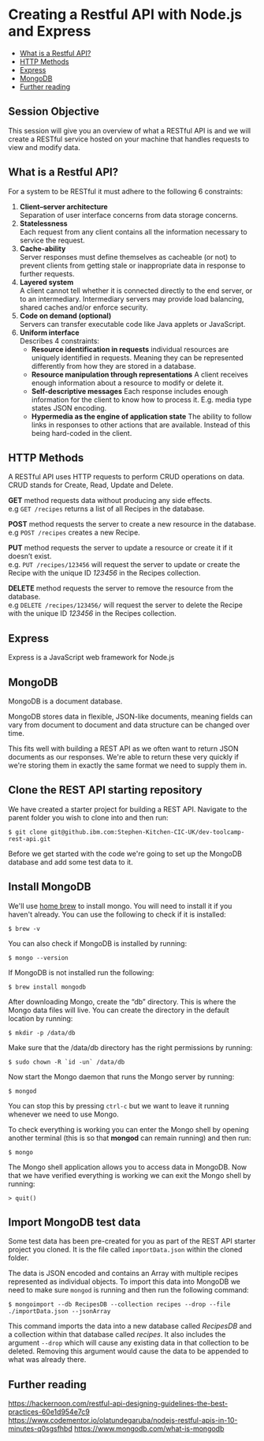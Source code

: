 # Creating a Restful API with Node.js and Express

* [What is a Restful API?](#rest-api)
* [HTTP Methods](#methods)
* [Express](#express)
* [MongoDB](#mongo)
* [Further reading](#further)

## Session Objective
This session will give you an overview of what a RESTful API is and we will
create a RESTful service hosted on your machine that handles requests to view
and modify data.

<a name="rest-api"></a>
## What is a Restful API?
For a system to be RESTful it must adhere to the following 6 constraints:
1. **Client–server architecture**  
    Separation of user interface concerns from data storage concerns.
1. **Statelessness**  
    Each request from any client contains all the information necessary to
    service the request.
1. **Cache-ability**  
    Server responses must define themselves as cacheable (or not) to prevent
    clients from getting stale or inappropriate data in response to further
    requests.
1. **Layered system**  
    A client cannot tell whether it is connected directly to the end server, or
    to an intermediary. Intermediary servers may provide load balancing, shared
    caches and/or enforce security.
1. **Code on demand (optional)**  
    Servers can transfer executable code like Java applets or JavaScript.
1. **Uniform interface**  
    Describes 4 constraints:
    * **Resource identification in requests** individual resources are uniquely
    identified in requests. Meaning they can be represented differently from how
    they are stored in a database.
    * **Resource manipulation through representations**
    A client receives enough information about a resource to modify or delete it.
    * **Self-descriptive messages**
    Each response includes enough information for the client to know how to
    process it. E.g. media type states JSON encoding.
    * **Hypermedia as the engine of application state** The ability to follow
    links in responses to other actions that are available. Instead of this
    being hard-coded in the client.

<a name="methods"></a>
## HTTP Methods
A RESTful API uses HTTP requests to perform CRUD operations on data. CRUD stands
for Create, Read, Update and Delete.

**GET** method requests data without producing any side effects.  
e.g `GET /recipes` returns a list of all Recipes in the database.

**POST** method requests the server to create a new resource in the database.  
e.g `POST /recipes` creates a new Recipe.

**PUT** method requests the server to update a resource or create it if it
doesn’t exist.  
e.g. `PUT /recipes/123456` will request the server to update or create the
Recipe with the unique ID *123456* in the Recipes collection.

**DELETE** method requests the server to remove the resource from the database.  
e.g `DELETE /recipes/123456/` will request the server to delete the Recipe with
the unique ID *123456* in the Recipes collection.

<a name="express"></a>
## Express
Express is a JavaScript web framework for Node.js

<a name="mongo"></a>
## MongoDB
MongoDB is a document database.

MongoDB stores data in flexible, JSON-like documents, meaning fields can vary
from document to document and data structure can be changed over time.

This fits well with building a REST API as we often want to return JSON
documents as our responses. We're able to return these very quickly if we're
storing them in exactly the same format we need to supply them in.

## Clone the REST API starting repository
We have created a starter project for building a REST API. Navigate to the
parent folder you wish to clone into and then run:
```
$ git clone git@github.ibm.com:Stephen-Kitchen-CIC-UK/dev-toolcamp-rest-api.git
```

Before we get started with the code we're going to set up the MongoDB database
and add some test data to it.

## Install MongoDB
We'll use [home brew](https://brew.sh/) to install mongo. You will need to
install it if you haven't already. You can use the following to check if it is
installed:
```
$ brew -v
```

You can also check if MongoDB is installed by running:
```
$ mongo --version
```

If MongoDB is not installed run the following:
```
$ brew install mongodb
```

After downloading Mongo, create the “db” directory. This is where the Mongo data
files will live. You can create the directory in the default location by
running:
```
$ mkdir -p /data/db
```

Make sure that the /data/db directory has the right permissions by running:
```
$ sudo chown -R `id -un` /data/db
```

Now start the Mongo daemon that runs the Mongo server by running:
```
$ mongod
```
You can stop this by pressing `ctrl-c` but we want to leave it running whenever
we need to use Mongo.

To check everything is working you can enter the Mongo shell by opening another
terminal (this is so that **mongod** can remain running) and then run:
```
$ mongo
```

The Mongo shell application allows you to access data in MongoDB. Now that we
have verified everything is working we can exit the Mongo shell by running:
```
> quit()
```

## Import MongoDB test data
Some test data has been pre-created for you as part of the REST API starter
project you cloned. It is the file called `importData.json` within the cloned
folder.

The data is JSON encoded and contains an Array with multiple recipes represented
as individual objects. To import this data into MongoDB we need to make sure
`mongod` is running and then run the following command:
```
$ mongoimport --db RecipesDB --collection recipes --drop --file ./importData.json --jsonArray
```
This command imports the data into a new database called *RecipesDB* and a
collection within that database called *recipes*. It also includes the argument
`--drop` which will cause any existing data in that collection to be deleted.
Removing this argument would cause the data to be appended to what was already
there.


<a name="further"></a>
## Further reading
https://hackernoon.com/restful-api-designing-guidelines-the-best-practices-60e1d954e7c9
https://www.codementor.io/olatundegaruba/nodejs-restful-apis-in-10-minutes-q0sgsfhbd
https://www.mongodb.com/what-is-mongodb
